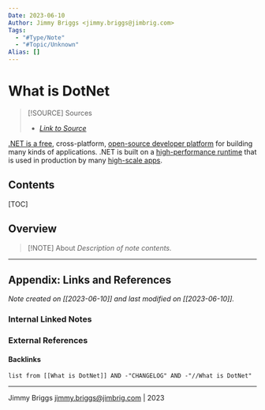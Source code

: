 ```yaml
---
Date: 2023-06-10
Author: Jimmy Briggs <jimmy.briggs@jimbrig.com>
Tags:
  - "#Type/Note"
  - "#Topic/Unknown"
Alias: []
---
```


# What is DotNet

> [!SOURCE] Sources
> - *[Link to Source]()*

[.NET is a free](https://dotnet.microsoft.com/download/), cross-platform, [open-source developer platform](https://github.com/dotnet/core) for building many kinds of applications. .NET is built on a [high-performance runtime](https://devblogs.microsoft.com/dotnet/category/performance/) that is used in production by many [high-scale apps](https://devblogs.microsoft.com/dotnet/category/developer-stories/).

## Contents

[TOC]

## Overview

> [!NOTE] About
> *Description of note contents.*


***

## Appendix: Links and References

*Note created on [[2023-06-10]] and last modified on [[2023-06-10]].*

### Internal Linked Notes

### External References

#### Backlinks

```dataview
list from [[What is DotNet]] AND -"CHANGELOG" AND -"//What is DotNet"
```


***

Jimmy Briggs <jimmy.briggs@jimbrig.com> | 2023


